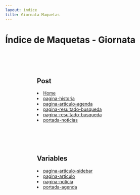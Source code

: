 ```yaml
---
layout: indice
title: Giornata Maquetas
---
```


<h1>Índice de Maquetas - Giornata</h1>
<nav style='margin: 100px'>
  <h1>Post </h1>
  <li><a href="pags/home">Home</a></li>
  <li><a href="pags/historia">pagina-historia</a></li>
  <li><a href="pags/articulo-agenda">pagina-articulo-agenda</a></li>
   <li><a href="pags/resultado-de-busqueda">pagina-resultado-busqueda</a></li>
  <li><a href="pagina-resultado-busqueda.html">pagina-resultado-busqueda</a></li>
  <li><a href="pags/portada-noticias">portada-noticias</a></li>
</nav>
<nav style='margin: 100px'>
  <h1>Variables</h1>
  <li><a href="pagina-articulo-sidebar.html">pagina-articulo-sidebar</a></li>
  <li><a href="pagina-articulo.html">pagina-articulo</a></li>
  <li><a href="pagina-noticia.html">pagina-noticia</a></li>
  <li><a href="pags/portada-agenda">portada-agenda</a></li>
</nav>